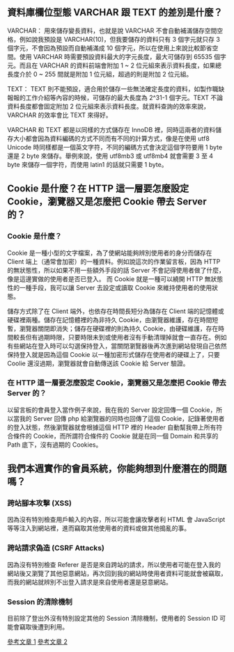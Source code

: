 ## 資料庫欄位型態 VARCHAR 跟 TEXT 的差別是什麼？
VARCHAR：
用來儲存變長資料，也就是說 VARCHAR 不會自動補滿儲存空間空格，例如說我預設是 VARCHAR(10)，但我要儲存的資料只有 3 個字元就只存 3 個字元，不會因為預設而自動補滿成 10 個字元，所以在使用上來說比較節省空間。使用 VARCHAR 時需要預設資料最大的字元長度，最大可儲存到 65535 個字元。而且在 VARCHAR 的資料前端會附加 1 ~ 2 位元組來表示資料長度，如果總長度介於 0 ~ 255 間就是附加 1 位元組，超過的則是附加 2 位元組。

TEXT：
TEXT 則不能預設，適合用於儲存一些無法確定長度的資料，如製作職缺報報的工作介紹等內容的時候，可儲存的最大長度為 2^31-1 個字元。TEXT 不論資料長度都會固定附加 2 位元組來表示資料長度。就資料查詢的效率來說，VARCHAR 的效率會比 TEXT 來得好。

VARCHAR 和 TEXT 都是以同樣的方式儲存在 InnoDB 裡，同時這兩者的資料儲存大小都會因為資料編碼的方式不同而有不同的計算方式，像是在使用  utf8 Unicode 時同樣都是一個英文字符，不同的編碼方式會決定這個字符要用 1 byte 還是 2 byte 來儲存。舉例來說，使用 utf8mb3 或 utf8mb4 就會需要 3 至 4 byte 來儲存一個字符，而使用 latin1 的話就只需要 1 byte。


## Cookie 是什麼？在 HTTP 這一層要怎麼設定 Cookie，瀏覽器又是怎麼把 Cookie 帶去 Server 的？
### Cookie 是什麼？
Cookie 是一種小型的文字檔案，為了使網站能夠辨別使用者的身分而儲存在 Client 端上（通常會加密）的一種資料。例如說這次的作業留言板，因為 HTTP 的無狀態性，所以如果不用一些額外手段的話 Server 不會記得使用者做了什麼，像是這邊實做的使用者是否已登入。
而 Cookie 就是一種可以繞開 HTTP 無狀態性的一種手段，我可以讓 Server 去設定或讀取 Cookie 來維持使用者的使用狀態。

儲存方式除了在 Client 端外，也依存在時間長短分為儲存在 Client 端的記憶體或硬碟裡兩種。儲存在記憶體裡的為非持久 Cookie，由瀏覽器維護，存在時間短暫，瀏覽器關閉即消失；儲存在硬碟裡的則為持久 Cookie，由硬碟維護，存在時間較長但有過期時限，只要時限未到或使用者沒有手動清理掉就會一直存在。例如有些網站在登入時可以勾選保持登入，當關閉瀏覽器後再次進到網站發現自己依然保持登入就是因為這個 Cookie 以一種加密形式儲存在使用者的硬碟上了，只要 Coolie 還沒過期，瀏覽器就會自動傳送該 Cookie 給 Server 驗證。 

### 在 HTTP 這一層要怎麼設定 Cookie，瀏覽器又是怎麼把 Cookie 帶去 Server 的？
以留言板的會員登入當作例子來說，我在我的 Server 設定回傳一個 Cookie，所以當我的 Server 回傳 php 給瀏覽器的同時也回傳了這個 Cookie，記錄著使用者的登入狀態，然後瀏覽器就會根據這個 HTTP 裡的 Header 自動幫我帶上所有符合條件的 Cookie，而所謂符合條件的 Cookie 就是在同一個 Domain 和共享的 Path 底下，沒有過期的 Cookies。


## 我們本週實作的會員系統，你能夠想到什麼潛在的問題嗎？
### 跨站腳本攻擊 (XSS)
因為沒有特別檢查用戶輸入的內容，所以可能會讓攻擊者利 HTML 會 JavaScript 等等注入到網站裡，進而竊取其他使用者的資料或做其他搗亂的事。

### 跨站請求偽造 (CSRF Attacks)
因為沒有特別檢查 Referer 是否是來自跨站的請求，所以使用者可能在登入我的網站後又瀏覽了其他惡意網站，再次回到我的網站時使用者資料可能就會被竊取，而我的網站就辨別不出登入請求是來自使用者還是惡意網站。

### Session 的清除機制
目前除了登出外沒有特別設定其他的 Session 清除機制，使用者的 Session ID 可能會竊取後遭到利用。

[參考文章 1](https://devco.re/blog/2014/06/03/http-session-protection/)
[參考文章 2](https://ithelp.ithome.com.tw/articles/10222822)

